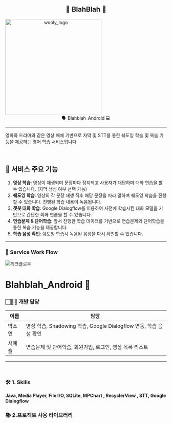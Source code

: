 <h2 align="center">
🧡 BlahBlah 🧡
</h2> 

<div align="center" style="display:flex;">
	<img width="300" height="300" alt="wooly_logo" src="https://user-images.githubusercontent.com/43838030/116832947-c1b0f580-abf1-11eb-8838-5b27e26aec14.JPG">
</div>
<div align="center">
🗣 Blahblah_Android 💻
</div>

---
영화와 드라마와 같은 영상 매체 기반으로 자막 및 STT를 통한 쉐도잉 학습 및 복습 기능을 제공하는 영어 학습 서비스입니다 <br> 

&nbsp;

## 🧡 서비스 주요 기능
  1. **영상 학습**: 영상이 제생되며 문장마다 정지되고 사용자가 대답하며 대화 연습을 할 수 있습니다. (자막 생성 여부 선택 가능)
  2. **쉐도잉 학습**: 영상의 각 문장 재생 직후 해당 문장을 따라 말하며 쉐도잉 학습을 진행할 수 있습니다. 진행된 학습 내용이 녹음됩니다.
  3. **챗봇 대화 학습**: Google Dialogflow를 이용하여 사전에 학습시킨 대화 모델을 기반으로 간단한 회화 연습을 할 수 있습니다.
  4. **연습문제 & 단어학습**: 앞서 진행한 학습 데이터를 기반으로 연습문제와 단어학습을 통한 복습 기능을 제공합니다.
  5. **학습 음성 확인**: 쉐도잉 학습시 녹음된 음성을 다시 확인할 수 있습니다.

------

### 📄 Service Work Flow
![워크플로우](https://user-images.githubusercontent.com/43838030/116833290-6bdd4d00-abf3-11eb-9502-de75a7303009.JPG)

# Blahblah_Android :loudspeaker:

### 🏻👨‍👧 개발 담당

| 이름                                                  | 담당                                                    |
| ------------------------------------------------------------ | ------------------------------------------------------- |
| 박소연 | 영상 학습, Shadowing 학습, Google Dialogflow 연동, 학습 음성 확인 |
| 서예슬 | 연습문제 및 단어학습, 회원가입, 로그인, 영상 목록 리스트 |

------
&nbsp;


<!--| 이름                                                  | 담당                                                    |
| ------------------------------------------------------------ | ------------------------------------------------------- |
| 신승민 | Core 알람,  소셜 로그인 연동(kakao, facebook), 회원가입 |
| 박소연 | 다짐 목록, 다짐 히스토리, 자체 로그인, 개인정보 수정 |-->



### 🛠 1. Skills
**Java, Media Player, File I/O, SQLite, MPChart , RecyclerView , STT, Google Dialogflow**

### 📚 2.프로젝트 사용 라이브러리
<!--
| 라이브러리                                                   | 목적                                                    |
| ------------------------------------------------------------ | ------------------------------------------------------- |
| [Coroutine](https://developer.android.com/topic/libraries/architecture/coroutines) | 비동기 처리 및 통신 |
| [KTX](https://developer.android.com/kotlin/ktx?hl=ko) | AAC를 위한 LifeCycle 관리 |
| Dagger - Hilt | 의존성 주입 |
| Room - DataStore | 로컬 DB에 알람 객체 및 다짐 데이터 저장  |
| Lottie | 애니메이션 적용 |
| [Gson](https://github.com/google/gson) | JSON 객체 Converter |
| [Glide](https://github.com/bumptech/glide) | 이미지 포멧팅 |
| [Retrofit](https://square.github.io/retrofit/) | HTTP 통신 |
### 🔀 3. Commit Convention
## 😜[Gitmoji](https://gitmoji.dev/)
<div align="left"><img width="400" height="400" alt="wooly_logo" src="https://user-images.githubusercontent.com/43838030/116831425-49930180-abea-11eb-89af-e0780b88e0d1.JPG"></div>
-->
<!--
### 📚 2. Activity 구조
|                  Activity   |                 Description   |
| ----------------------------------- | ------------------------------------------- |
| MainActivity  |  앱의 메인 화면    |
| MakeUrlActivity  | 그룹의 입장 코드 생성 |
| JoinActivity  |  입장코드를 입력하여 그룹에 참여  |
| PreferenceCheckActivity  | 사용자의 메뉴 선호도 조사를 진행(호불호 메뉴 1개씩 입력)   |
| WaitingActivity  | 그룹 참여 인원의 진행 싱크를 맞추기 위한 대기페이지  |
| EmotionAnalysisActivity  |  입력된 메뉴 기반으로 CBF알고리즘을 통해 추천된 10개의 메뉴에 대한 감정 분석을 진행 |
| RankingActivity  |  그룹의 사용자가 좋아할만한 10개 메뉴의 랭킹 도출 |
| MapActivity  | 현재 위치 기반으로 해당 메뉴를 판매하는 주변 음식점 위치 정보를 보여줌 |
| ChartActivity  | 사용자들의 호불호 분석 결과를  |
-->
